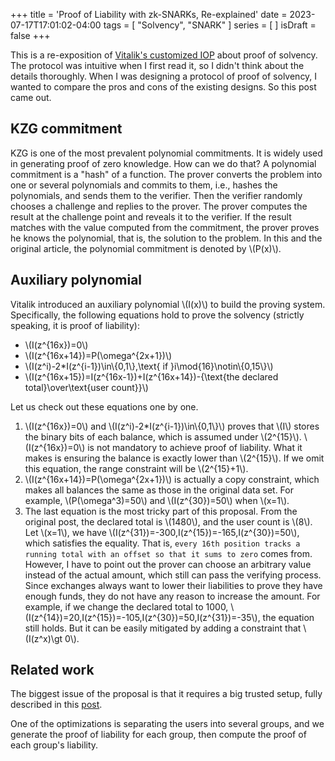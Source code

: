+++
title = 'Proof of Liability with zk-SNARKs, Re-explained'
date = 2023-07-17T17:01:02-04:00
tags = [
    "Solvency",
    "SNARK"
]
series = [
]
isDraft = false
+++

This is a re-exposition of [Vitalik's customized IOP](https://vitalik.ca/general/2022/11/19/proof_of_solvency.html#improving-privacy-and-robustness-with-zk-snarks) about proof of solvency. The protocol was intuitive when I first read it, so I didn't think about the details thoroughly. When I was designing a protocol of proof of solvency, I wanted to compare the pros and cons of the existing designs. So this post came out.

## KZG commitment

KZG is one of the most prevalent polynomial commitments. It is widely used in generating proof of zero knowledge. How can we do that? A polynomial commitment is a "hash" of a function. The prover converts the problem into one or several polynomials and commits to them, i.e., hashes the polynomials, and sends them to the verifier. Then the verifier randomly chooses a challenge and replies to the prover. The prover computes the result at the challenge point and reveals it to the verifier. If the result matches with the value computed from the commitment, the prover proves he knows the polynomial, that is, the solution to the problem. In this and the original article, the polynomial commitment is denoted by \\(P(x)\\).

## Auxiliary polynomial

Vitalik introduced an auxiliary polynomial \\(I(x)\\) to build the proving system. Specifically, the following equations hold to prove the solvency (strictly speaking, it is proof of liability):
* \\(I(z^{16x})=0\\)
* \\(I(z^{16x+14})=P(\omega^{2x+1})\\)
* \\(I(z^i)-2*I(z^{i-1})\in\\{0,1\\},\text{ if }i\mod{16}\notin\\{0,15\\}\\)
* \\(I(z^{16x+15})=I(z^{16x-1})+I(z^{16x+14})-{\text{the declared total}\over\text{user count}}\\)

Let us check out these equations one by one.
1. \\(I(z^{16x})=0\\) and \\(I(z^i)-2*I(z^{i-1})\in\\{0,1\\}\\) proves that \\(I\\) stores the binary bits of each balance, which is assumed under \\(2^{15}\\). \\(I(z^{16x})=0\\) is not mandatory to achieve proof of liability. What it makes is ensuring the balance is exactly lower than \\(2^{15}\\). If we omit this equation, the range constraint will be \\(2^{15}+1\\).
2. \\(I(z^{16x+14})=P(\omega^{2x+1})\\) is actually a copy constraint, which makes all balances the same as those in the original data set. For example, \\(P(\omega^3)=50\\) and \\(I(z^{30})=50\\) when \\(x=1\\).
3. The last equation is the most tricky part of this proposal. From the original post, the declared total is \\(1480\\), and the user count is \\(8\\). Let \\(x=1\\), we have \\(I(z^{31})=-300,I(z^{15})=-165,I(z^{30})=50\\), which satisfies the equality. That is, `every 16th position tracks a running total with an offset so that it sums to zero` comes from. However, I have to point out the prover can choose an arbitrary value instead of the actual amount, which still can pass the verifying process. Since exchanges always want to lower their liabilities to prove they have enough funds, they do not have any reason to increase the amount. For example, if we change the declared total to 1000, \\(I(z^{14})=20,I(z^{15})=-105,I(z^{30})=50,I(z^{31})=-35\\), the equation still holds. But it can be easily mitigated by adding a constraint that \\(I(z^x)\gt 0\\).

## Related work

The biggest issue of the proposal is that it requires a big trusted setup, fully described in this [post](https://ethresear.ch/t/snarked-merkle-sum-tree-a-practical-proof-of-solvency-protocol-based-on-vitaliks-proposal/14405#very-large-trusted-setup-9). 

One of the optimizations is separating the users into several groups, and we generate the proof of liability for each group, then compute the proof of each group's liability.
